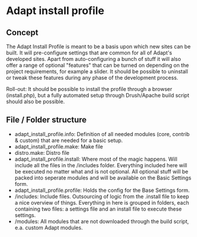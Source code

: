# Adapt install profile

## Concept

The Adapt Install Profile is meant to be a basis upon which new sites can be built.
It will pre-configure settings that are common for all of Adapt's developed sites.
Apart from auto-configuring a bunch of stuff it will also offer a range of optional
"features" that can be turned on depending on the project requirements, for example a slider.
It should be possible to uninstall or tweak these features during any phase of the development
process.

Roll-out: It should be possible to install the profile through a browser (install.php), but
a fully automated setup through Drush/Apache build script should also be possible.


## File / Folder structure

* adapt_install_profile.info: Definition of all needed modules (core, contrib & custom) that are needed
for a basic setup.
* adapt_install_profile.make: Make file
* distro.make: Distro file
* adapt_install_profile.install: Where most of the magic happens. Will include all the files in the /includes
folder. Everything included here will be executed no matter what and is not optional. All optional stuff will be
packed into seperate modules and will be available on the Basic Settings form.
* adapt_install_profile.profile: Holds the config for the Base Settings form.
* /includes: Include files. Outsourcing of logic from the .install file to keep a nice overview of
things. Everything in here is grouped in folders, each containing two files: a settings file
and an install file to execute these settings.
* /modules: All modules that are not downloaded through the build script, e.a. custom Adapt modules.
